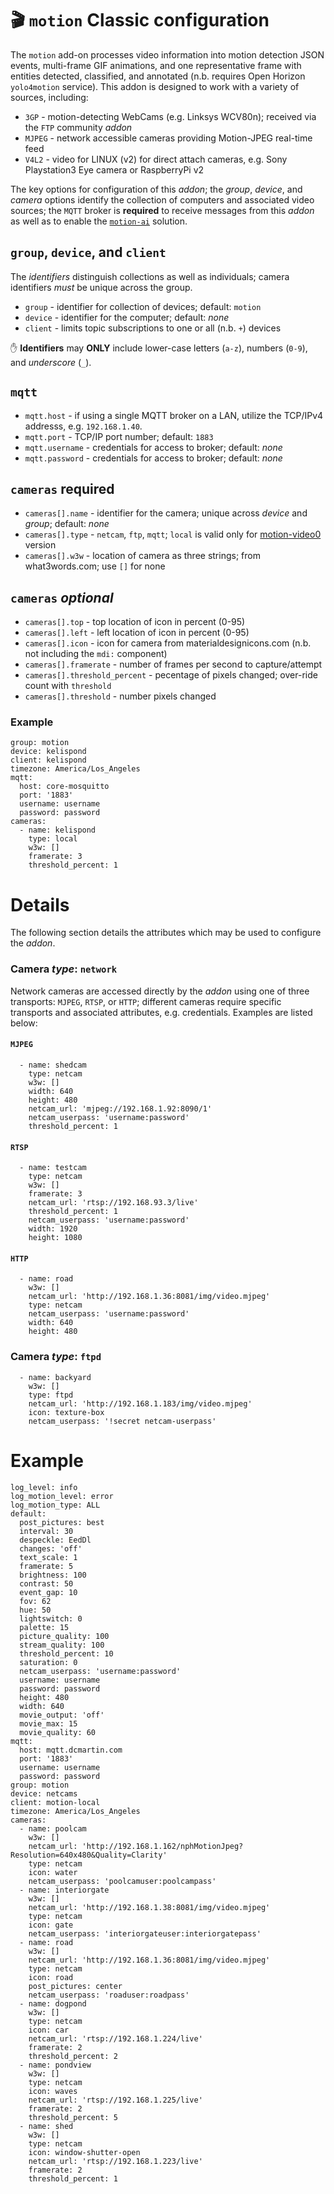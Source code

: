 # &#127916; `motion` Classic configuration 
The `motion` add-on processes video information into motion detection JSON events, multi-frame GIF animations, and one representative frame with entities detected, classified, and annotated (n.b. requires Open Horizon `yolo4motion` service).  This addon is designed to work with a variety of sources, including:

+ `3GP` - motion-detecting WebCams (e.g. Linksys WCV80n); received via the `FTP` community _addon_
+ `MJPEG` - network accessible cameras providing Motion-JPEG real-time feed
+ `V4L2` - video for LINUX (v2) for direct attach cameras, e.g. Sony Playstation3 Eye camera or RaspberryPi v2

The key options for configuration of this _addon_; the _group_, _device_, and _camera_ options identify the collection of computers and associated video sources; the `MQTT` broker is **required** to receive messages from this _addon_ as well as to enable the [`motion-ai`](http://github.com/dcmartin/motion-ai) solution.

## `group`, `device`, and `client`
The _identifiers_ distinguish collections as well as individuals; camera identifiers _must_ be unique across the group.

+ `group` - identifier for collection of devices; default: `motion`
+ `device` - identifier for the computer; default: _none_
+ `client` - limits topic subscriptions to one or all (n.b. `+`) devices

&#9995; **Identifiers** may **ONLY** include lower-case letters (`a-z`), numbers (`0-9`), and _underscore_ (`_`).

## `mqtt`
+ `mqtt.host` - if using a single MQTT broker on a LAN, utilize the TCP/IPv4 addresss, e.g. `192.168.1.40`.
+ `mqtt.port` - TCP/IP port number; default: `1883`
+ `mqtt.username` - credentials for access to broker; default: _none_
+ `mqtt.password` - credentials for access to broker; default: _none_

## `cameras` **required**
+ `cameras[].name` - identifier for the camera; unique across _device_ and _group_; default: _none_
+ `cameras[].type` - `netcam`, `ftp`, `mqtt`; `local` is valid only for [motion-video0](http://github.com/dcmartin/addon-motion-video) version
+ `cameras[].w3w` - location of camera as three strings; from what3words.com; use `[]` for none

## `cameras` _optional_
+ `cameras[].top` - top location of icon in percent (0-95)
+ `cameras[].left` - left location of icon in percent (0-95)
+ `cameras[].icon` - icon for camera from materialdesignicons.com (n.b. not including the `mdi:` component)
+ `cameras[].framerate` - number of frames per second to capture/attempt
+ `cameras[].threshold_percent` - pecentage of pixels changed; over-ride count with `threshold`
+ `cameras[].threshold` - number pixels changed

### Example
```
group: motion
device: kelispond
client: kelispond
timezone: America/Los_Angeles
mqtt:
  host: core-mosquitto
  port: '1883'
  username: username
  password: password
cameras:
  - name: kelispond
    type: local
    w3w: []
    framerate: 3
    threshold_percent: 1
```

# Details
The following section details the attributes which may be used to configure the _addon_.

### Camera _type_: `network`
Network cameras are accessed directly by the _addon_ using one of three transports: `MJPEG`, `RTSP`, or `HTTP`; different cameras
require specific transports and associated attributes, e.g. credentials.  Examples are listed below:

#### `MJPEG`
```
  - name: shedcam
    type: netcam
    w3w: []
    width: 640
    height: 480
    netcam_url: 'mjpeg://192.168.1.92:8090/1'
    netcam_userpass: 'username:password'
    threshold_percent: 1
```

#### `RTSP`
```
  - name: testcam
    type: netcam
    w3w: []
    framerate: 3
    netcam_url: 'rtsp://192.168.93.3/live'
    threshold_percent: 1
    netcam_userpass: 'username:password'
    width: 1920
    height: 1080
```

#### `HTTP`
```
  - name: road
    w3w: []
    netcam_url: 'http://192.168.1.36:8081/img/video.mjpeg'
    type: netcam
    netcam_userpass: 'username:password'
    width: 640
    height: 480
```

### Camera  _type_: `ftpd`

```
  - name: backyard
    w3w: []
    type: ftpd
    netcam_url: 'http://192.168.1.183/img/video.mjpeg'
    icon: texture-box
    netcam_userpass: '!secret netcam-userpass'
```

# Example

```
log_level: info
log_motion_level: error
log_motion_type: ALL
default:
  post_pictures: best
  interval: 30
  despeckle: EedDl
  changes: 'off'
  text_scale: 1
  framerate: 5
  brightness: 100
  contrast: 50
  event_gap: 10
  fov: 62
  hue: 50
  lightswitch: 0
  palette: 15
  picture_quality: 100
  stream_quality: 100
  threshold_percent: 10
  saturation: 0
  netcam_userpass: 'username:password'
  username: username
  password: password
  height: 480
  width: 640
  movie_output: 'off'
  movie_max: 15
  movie_quality: 60
mqtt:
  host: mqtt.dcmartin.com
  port: '1883'
  username: username
  password: password
group: motion
device: netcams
client: motion-local
timezone: America/Los_Angeles
cameras:
  - name: poolcam
    w3w: []
    netcam_url: 'http://192.168.1.162/nphMotionJpeg?Resolution=640x480&Quality=Clarity'
    type: netcam
    icon: water
    netcam_userpass: 'poolcamuser:poolcampass'
  - name: interiorgate
    w3w: []
    netcam_url: 'http://192.168.1.38:8081/img/video.mjpeg'
    type: netcam
    icon: gate
    netcam_userpass: 'interiorgateuser:interiorgatepass'
  - name: road
    w3w: []
    netcam_url: 'http://192.168.1.36:8081/img/video.mjpeg'
    type: netcam
    icon: road
    post_pictures: center
    netcam_userpass: 'roaduser:roadpass'
  - name: dogpond
    w3w: []
    type: netcam
    icon: car
    netcam_url: 'rtsp://192.168.1.224/live'
    framerate: 2
    threshold_percent: 2
  - name: pondview
    w3w: []
    type: netcam
    icon: waves
    netcam_url: 'rtsp://192.168.1.225/live'
    framerate: 2
    threshold_percent: 5
  - name: shed
    w3w: []
    type: netcam
    icon: window-shutter-open
    netcam_url: 'rtsp://192.168.1.223/live'
    framerate: 2
    threshold_percent: 1
```
